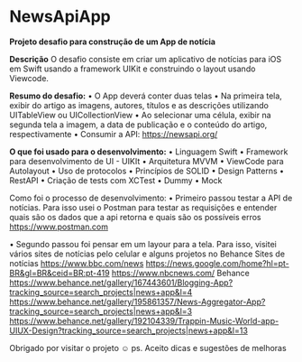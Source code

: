 # NewsApiApp
 
**Projeto desafio para construção de um App de notícia**

**Descrição**
O desafio consiste em criar um aplicativo de notícias para iOS em Swift usando a framework UIKit e construindo o layout usando Viewcode.

**Resumo do desafio:**
• O App deverá conter duas telas
• Na primeira tela, exibir do artigo as imagens, autores, títulos e as
descrições utilizando UITableView ou UICollectionView
• Ao selecionar uma célula, exibir na segunda tela a imagem, a data de
publicação e o conteúdo do artigo, respectivamente
• Consumir a API: https://newsapi.org/

**O que foi usado para o desenvolvimento:**
• Linguagem Swift
• Framework para desenvolvimento de UI - UIKIt
• Arquitetura MVVM
• ViewCode para Autolayout
• Uso de protocolos
• Princípios de SOLID
• Design Patterns 
• RestAPI
• Criação de tests com XCTest
  • Dummy
  • Mock

Como foi o processo de desenvolvimento: 
• Primeiro passou testar a API de notícias. Para isso usei o Postman para testar as requisições e entender quais são os dados que a api retorna e quais são os possíveis erros
https://www.postman.com

• Segundo passou foi pensar em um layour para a tela. Para isso, visitei vários sites de notícias pelo celular e alguns projetos no Behance
Sites de notícias
https://www.bbc.com/news
https://news.google.com/home?hl=pt-BR&gl=BR&ceid=BR:pt-419
https://www.nbcnews.com/
Behance
https://www.behance.net/gallery/167443601/Blogging-App?tracking_source=search_projects|news+app&l=4
https://www.behance.net/gallery/195861357/News-Aggregator-App?tracking_source=search_projects|news+app&l=3
https://www.behance.net/gallery/192104339/Trappin-Music-World-app-UIUX-Design?tracking_source=search_projects|news+app&l=13

Obrigado por visitar o projeto ☺️
ps. Aceito dicas e sugestões de melhoras
